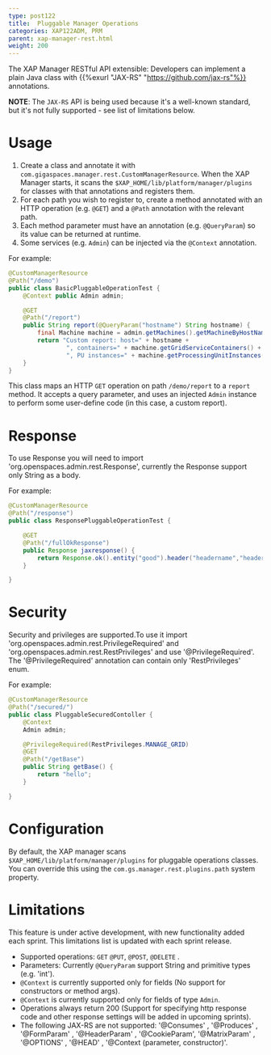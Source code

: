 ```yaml
---
type: post122
title:  Pluggable Manager Operations
categories: XAP122ADM, PRM
parent: xap-manager-rest.html
weight: 200
---
```

 
The XAP Manager RESTful API extensible: Developers can implement a plain Java class with {{%exurl "JAX-RS" "https://github.com/jax-rs"%}} annotations.

**NOTE**: The `JAX-RS` API is being used because it's a well-known standard, but it's not fully supported - see list of limitations below.

# Usage

1. Create a class and annotate it with `com.gigaspaces.manager.rest.CustomManagerResource`. When the XAP Manager starts, it scans the `$XAP_HOME/lib/platform/manager/plugins` for classes with that annotations and registers them.
2. For each path you wish to register to, create a method annotated with an HTTP operation (e.g. `@GET`) and a `@Path` annotation with the relevant path.
3. Each method parameter must have an annotation (e.g. `@QueryParam`) so its value can be returned at runtime.
4. Some services (e.g. `Admin`) can be injected via the `@Context` annotation.

For example:

```java
@CustomManagerResource
@Path("/demo")
public class BasicPluggableOperationTest {
    @Context public Admin admin;

    @GET
    @Path("/report")
    public String report(@QueryParam("hostname") String hostname) {
        final Machine machine = admin.getMachines().getMachineByHostName(hostname);
        return "Custom report: host=" + hostname + 
                ", containers=" + machine.getGridServiceContainers() + 
                ", PU instances=" + machine.getProcessingUnitInstances();
    }
}
```

This class maps an HTTP `GET` operation on path `/demo/report` to a `report` method. It accepts a query parameter, and uses an injected `Admin` instance to perform some user-define code (in this case, a custom report).

# Response

To use Response you will need to import 'org.openspaces.admin.rest.Response', currently the Response support only String as a body.

For example:
```java
@CustomManagerResource
@Path("/response")
public class ResponsePluggableOperationTest {

    @GET
    @Path("/fullOkResponse")
    public Response jaxresponse() {
        return Response.ok().entity("good").header("headername","headervalue").build();
    }

}
```
# Security

Security and privileges are supported.To use it import 'org.openspaces.admin.rest.PrivilegeRequired' and 'org.openspaces.admin.rest.RestPrivileges' and use '@PrivilegeRequired'.
The '@PrivilegeRequired' annotation can contain only 'RestPrivileges' enum.


For example:
```java
@CustomManagerResource
@Path("/secured/")
public class PluggableSecuredContoller {
    @Context
    Admin admin;

    @PrivilegeRequired(RestPrivileges.MANAGE_GRID)
    @GET
    @Path("/getBase")
    public String getBase() {
        return "hello";
    }

}
```




# Configuration

By default, the XAP manager scans `$XAP_HOME/lib/platform/manager/plugins` for pluggable operations classes. You can override this using the `com.gs.manager.rest.plugins.path` system property.

# Limitations

This feature is under active development, with new functionality added each sprint. This limitations list is updated with each sprint release.

* Supported operations: `GET` `@PUT`, `@POST`, `@DELETE` .
* Parameters: Currently `@QueryParam` support String and primitive types (e.g. 'int').
* `@Context` is currently supported only for fields (No support for constructors or method args).
* `@Context` is currently supported only for fields of type `Admin`.
* Operations always return 200 (Support for specifying http response code and other response settings will be added in upcoming sprints).
* The following JAX-RS are not supported: '@Consumes' , '@Produces' , '@FormParam' , '@HeaderParam' , '@CookieParam', '@MatrixParam' , '@OPTIONS' , '@HEAD' , '@Context (parameter, constructor)'.
